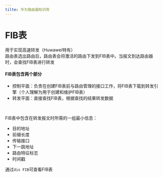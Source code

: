 ```yaml
---
tilte: 华为路由器知识库
---
```


# FIB表
用于实现高速转发（Huwawei特有）  
路由表选出路由后，路由表会将激活的路由下发到FIB表中。当报文到达路由器时，会查找FIB表进行转发  
#### FIB表包含两个部分
- 控制平面：负责在创建FIB表前与路由管理的接口工作，将FIB表下载到转发引擎（个人理解为用于创建和维护FIB表）
- 转发平面：直接查找FIB表，根据查找的结果转发数据  

<br>

FIB表中包含在转发报文时所需的一组最小信息：
- 目的地址
- 前缀长度
- 传输接口
- 下一跳地址
- 路由特征标志
- 时间戳

通过<code>dis FIB</code>可查看FIB表  
